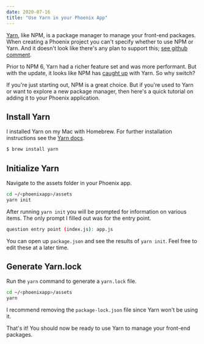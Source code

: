 ```yaml
---
date: 2020-07-16
title: "Use Yarn in your Phoenix App"
---
```

[Yarn](https://classic.yarnpkg.com/en/), like NPM, is a package manager to manage your front-end packages. When creating a Phoenix project you can't specify whether to use NPM or Yarn. And it doesn't look like there's any plan to support this; [see github comment](https://github.com/phoenixframework/phoenix/pull/1963#issuecomment-396079993).

Prior to NPM 6, Yarn had a richer feature set and was more performant. But with the update, it looks like NPM has [caught up](https://blog.npmjs.org/post/173260195980/announcing-npm6) with Yarn. So why switch?

If you're just starting out, NPM is a great choice. But if you're used to Yarn or want to explore a new package manager, then here's a quick tutorial on adding it to your Phoenix application.

## Install Yarn

I installed Yarn on my Mac with Homebrew. For further installation instructions see the [Yarn docs](https://classic.yarnpkg.com/en/docs/install/#mac-stable "Yarn docs").

```bash
$ brew install yarn
```

## Initialize Yarn

Navigate to the assets folder in your Phoenix app.

```bash
cd ~/<phoenixapp>/assets
yarn init
```

After running `yarn init` you will be prompted for information on various items. The only prompt I filled out was for the entry point.

```bash
question entry point (index.js): app.js
```

You can open up `package.json` and see the results of `yarn init`. Feel free to edit these at a later time.

## Generate Yarn.lock

Run the `yarn` command to generate a `yarn.lock` file.

```bash
cd ~/<phoenixapp>/assets
yarn
```
I recommend removing the `package-lock.json` file since Yarn won't be using it.

That's it! You should now be ready to use Yarn to manage your front-end packages.